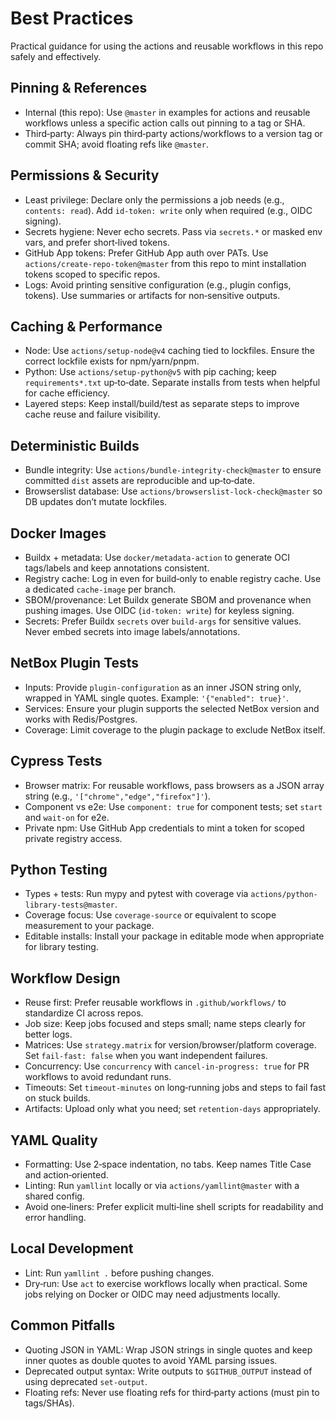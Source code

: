 # Best Practices

Practical guidance for using the actions and reusable workflows in this repo safely and effectively.

## Pinning & References

- Internal (this repo): Use `@master` in examples for actions and reusable workflows unless a specific action calls out pinning to a tag or SHA.
- Third‑party: Always pin third‑party actions/workflows to a version tag or commit SHA; avoid floating refs like `@master`.

## Permissions & Security

- Least privilege: Declare only the permissions a job needs (e.g., `contents: read`). Add `id-token: write` only when required (e.g., OIDC signing).
- Secrets hygiene: Never echo secrets. Pass via `secrets.*` or masked env vars, and prefer short‑lived tokens.
- GitHub App tokens: Prefer GitHub App auth over PATs. Use `actions/create-repo-token@master` from this repo to mint installation tokens scoped to specific repos.
- Logs: Avoid printing sensitive configuration (e.g., plugin configs, tokens). Use summaries or artifacts for non‑sensitive outputs.

## Caching & Performance

- Node: Use `actions/setup-node@v4` caching tied to lockfiles. Ensure the correct lockfile exists for npm/yarn/pnpm.
- Python: Use `actions/setup-python@v5` with pip caching; keep `requirements*.txt` up‑to‑date. Separate installs from tests when helpful for cache efficiency.
- Layered steps: Keep install/build/test as separate steps to improve cache reuse and failure visibility.

## Deterministic Builds

- Bundle integrity: Use `actions/bundle-integrity-check@master` to ensure committed `dist` assets are reproducible and up‑to‑date.
- Browserslist database: Use `actions/browserslist-lock-check@master` so DB updates don’t mutate lockfiles.

## Docker Images

- Buildx + metadata: Use `docker/metadata-action` to generate OCI tags/labels and keep annotations consistent.
- Registry cache: Log in even for build‑only to enable registry cache. Use a dedicated `cache-image` per branch.
- SBOM/provenance: Let Buildx generate SBOM and provenance when pushing images. Use OIDC (`id-token: write`) for keyless signing.
- Secrets: Prefer Buildx `secrets` over `build-args` for sensitive values. Never embed secrets into image labels/annotations.

## NetBox Plugin Tests

- Inputs: Provide `plugin-configuration` as an inner JSON string only, wrapped in YAML single quotes. Example: `'{"enabled": true}'`.
- Services: Ensure your plugin supports the selected NetBox version and works with Redis/Postgres.
- Coverage: Limit coverage to the plugin package to exclude NetBox itself.

## Cypress Tests

- Browser matrix: For reusable workflows, pass browsers as a JSON array string (e.g., `'["chrome","edge","firefox"]'`).
- Component vs e2e: Use `component: true` for component tests; set `start` and `wait-on` for e2e.
- Private npm: Use GitHub App credentials to mint a token for scoped private registry access.

## Python Testing

- Types + tests: Run mypy and pytest with coverage via `actions/python-library-tests@master`.
- Coverage focus: Use `coverage-source` or equivalent to scope measurement to your package.
- Editable installs: Install your package in editable mode when appropriate for library testing.

## Workflow Design

- Reuse first: Prefer reusable workflows in `.github/workflows/` to standardize CI across repos.
- Job size: Keep jobs focused and steps small; name steps clearly for better logs.
- Matrices: Use `strategy.matrix` for version/browser/platform coverage. Set `fail-fast: false` when you want independent failures.
- Concurrency: Use `concurrency` with `cancel-in-progress: true` for PR workflows to avoid redundant runs.
- Timeouts: Set `timeout-minutes` on long‑running jobs and steps to fail fast on stuck builds.
- Artifacts: Upload only what you need; set `retention-days` appropriately.

## YAML Quality

- Formatting: Use 2‑space indentation, no tabs. Keep names Title Case and action‑oriented.
- Linting: Run `yamllint` locally or via `actions/yamllint@master` with a shared config.
- Avoid one‑liners: Prefer explicit multi‑line shell scripts for readability and error handling.

## Local Development

- Lint: Run `yamllint .` before pushing changes.
- Dry‑run: Use `act` to exercise workflows locally when practical. Some jobs relying on Docker or OIDC may need adjustments locally.

## Common Pitfalls

- Quoting JSON in YAML: Wrap JSON strings in single quotes and keep inner quotes as double quotes to avoid YAML parsing issues.
- Deprecated output syntax: Write outputs to `$GITHUB_OUTPUT` instead of using deprecated `set-output`.
- Floating refs: Never use floating refs for third‑party actions (must pin to tags/SHAs).

